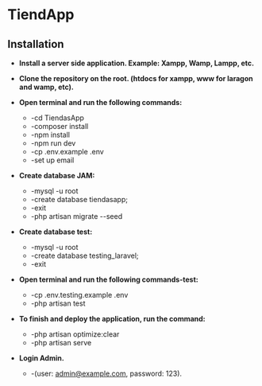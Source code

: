 # TiendApp

## Installation
- **Install a server side application. Example: Xampp, Wamp, Lampp, etc.**
- **Clone the repository on the root. (htdocs for xampp, www for laragon and wamp, etc).**
- **Open terminal and run the following commands:**
    * -cd TiendasApp
    * -composer install
    * -npm install
    * -npm run dev
    * -cp .env.example .env
    * -set up email

- **Create database JAM:**
    * -mysql -u root
    * -create database tiendasapp;
    * -exit
    * -php artisan migrate --seed

- **Create database test:**
    * -mysql -u root
    * -create database testing_laravel;
    * -exit

- **Open terminal and run the following commands-test:**
    * -cp .env.testing.example .env
    * -php artisan test

- **To finish and deploy the application, run the command:**
    * -php artisan optimize:clear
    * -php artisan serve

- **Login Admin.**
    * -(user: admin@example.com, password: 123).

     
